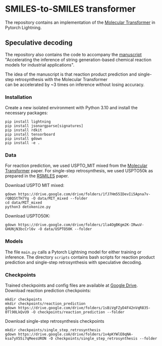 # SMILES-to-SMILES transformer

The repository contains an implementation of the [Molecular Transformer](https://github.com/pschwllr/MolecularTransformer.git) in Pytorch Lightning.


## Speculative decoding
The repository also contains the code to accompany the [manuscript](https://arxiv.org/abs/2407.09685)  
"Accelerating the inference of string generation-based chemical reaction models for industrial applications".

The idea of the manuscript is that reaction product prediction and single-step retrosynthesis with the Molecular Transformer  
can be accelerated by ~3 times on inference without losing accuracy.

### Installation

Create a new isolated environment with Python 3.10 and install the necessary packages:

```
pip install lightning
pip install jsonargparse[signatures]
pip install rdkit
pip install tensorboard
pip install gdown
pip install -e .
```

### Data

For reaction prediction, we used USPTO_MIT mixed from the [Molecular Transformer](https://github.com/pschwllr/MolecularTransformer.git) paper.
For single-step retrosynthesis, we used USPTO50k as prepared in the [RSMILES](https://github.com/otori-bird/retrosynthesis) paper.

Download USPTO MIT mixed:
```commandline
gdown https://drive.google.com/drive/folders/1fJ7Hm55IDevIi5Apna7v-rQBQStTH7Yg -O data/MIT_mixed --folder
cd data/MIT_mixed
python3 detokenize.py
```

Download USPTO50K:
```commandline
gdown https://drive.google.com/drive/folders/1la4OgBKgm2K-IRwuV-GHUNjN3bcCrl6v -O data/USPTO50K --folder
```

### Models

The file `main.py` calls a Pytorch Lightning model for either training or inference.
The directory `scripts` contains bash scripts for reaction product prediction and single-step retrosynthesis with speculative decoding.  


### Checkpoints

Trained checkpoints and config files are available at [Google Drive](https://drive.google.com/drive/folders/1uF_wGEUTCz4_xI1uEEeY0V_1QffkOyXI?usp=sharing).
Download reaction prediction checkpoints:
```commandline
mkdir checkpoints
mkdir checkpoints/reaction_prediction
gdown https://drive.google.com/drive/folders/1sBiVgFZyD4F42nVqR835-0Tl90LkQvU9 -O checkpoints/reaction_prediction --folder
```
Download single-step retrosynthesis checkpoints
```commandline
mkdir checkpoints/single_step_retrosynthesis
gdown https://drive.google.com/drive/folders/1v4pKYWlE0qNA-ksa7yX55i7qMeesURON -O checkpoints/single_step_retrosynthesis --folder
```